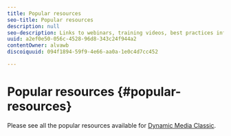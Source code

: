 ```yaml
---
title: Popular resources
seo-title: Popular resources
description: null
seo-description: Links to webinars, training videos, best practices information, and developer resources.
uuid: a2ef0e50-056c-4528-96d8-343c24f944a2
contentOwner: alvawb
discoiquuid: 094f1894-59f9-4e66-aa0a-1e0c4d7cc452

---
```


# Popular resources {#popular-resources}

Please see all the popular resources available for [Dynamic Media Classic](home.md).